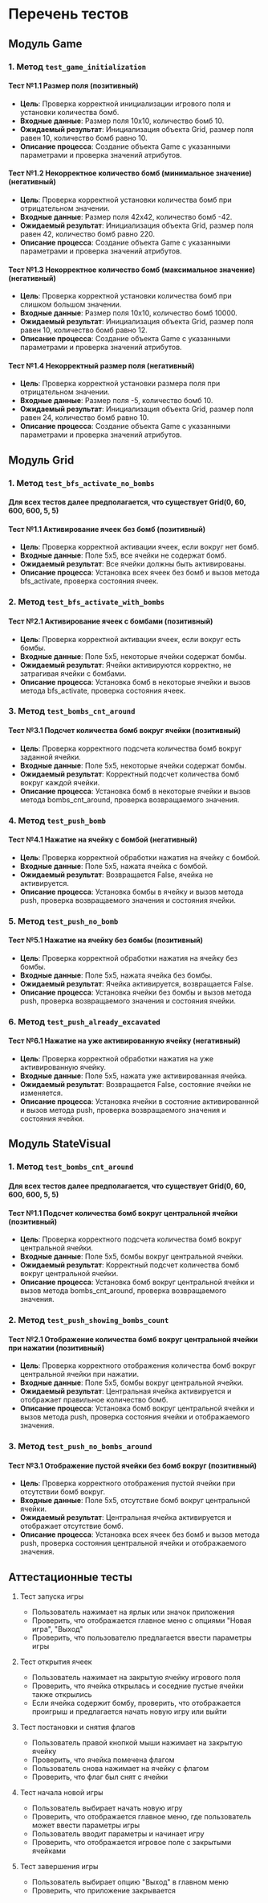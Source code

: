 # Перечень тестов

## Модуль Game

### 1. Метод `test_game_initialization`

#### Тест №1.1 Размер поля (позитивный)
- **Цель**: Проверка корректной инициализации игрового поля и установки количества бомб.
- **Входные данные**: Размер поля 10x10, количество бомб 10.
- **Ожидаемый результат**: Инициализация объекта Grid, размер поля равен 10, количество бомб равно 10.
- **Описание процесса**: Создание объекта Game с указанными параметрами и проверка значений атрибутов.

#### Тест №1.2 Некорректное количество бомб (минимальное значение) (негативный)
- **Цель**: Проверка корректной установки количества бомб при отрицательном значении.
- **Входные данные**: Размер поля 42x42, количество бомб -42.
- **Ожидаемый результат**: Инициализация объекта Grid, размер поля равен 42, количество бомб равно 220.
- **Описание процесса**: Создание объекта Game с указанными параметрами и проверка значений атрибутов.

#### Тест №1.3 Некорректное количество бомб (максимальное значение) (негативный)
- **Цель**: Проверка корректной установки количества бомб при слишком большом значении.
- **Входные данные**: Размер поля 10x10, количество бомб 10000.
- **Ожидаемый результат**: Инициализация объекта Grid, размер поля равен 10, количество бомб равно 12.
- **Описание процесса**: Создание объекта Game с указанными параметрами и проверка значений атрибутов.

#### Тест №1.4 Некорректный размер поля (негативный)
- **Цель**: Проверка корректной установки размера поля при отрицательном значении.
- **Входные данные**: Размер поля -5, количество бомб 10.
- **Ожидаемый результат**: Инициализация объекта Grid, размер поля равен 24, количество бомб равно 10.
- **Описание процесса**: Создание объекта Game с указанными параметрами и проверка значений атрибутов.

## Модуль Grid

### 1. Метод `test_bfs_activate_no_bombs`
#### Для всех тестов далее предполагается, что существует Grid(0, 60, 600, 600, 5, 5)
#### Тест №1.1 Активирование ячеек без бомб (позитивный)
- **Цель**: Проверка корректной активации ячеек, если вокруг нет бомб.
- **Входные данные**: Поле 5x5, все ячейки не содержат бомб.
- **Ожидаемый результат**: Все ячейки должны быть активированы.
- **Описание процесса**: Установка всех ячеек без бомб и вызов метода bfs_activate, проверка состояния ячеек.

### 2. Метод `test_bfs_activate_with_bombs`

#### Тест №2.1 Активирование ячеек с бомбами (позитивный)
- **Цель**: Проверка корректной активации ячеек, если вокруг есть бомбы.
- **Входные данные**: Поле 5x5, некоторые ячейки содержат бомбы.
- **Ожидаемый результат**: Ячейки активируются корректно, не затрагивая ячейки с бомбами.
- **Описание процесса**: Установка бомб в некоторые ячейки и вызов метода bfs_activate, проверка состояния ячеек.

### 3. Метод `test_bombs_cnt_around`

#### Тест №3.1 Подсчет количества бомб вокруг ячейки (позитивный)
- **Цель**: Проверка корректного подсчета количества бомб вокруг заданной ячейки.
- **Входные данные**: Поле 5x5, некоторые ячейки содержат бомбы.
- **Ожидаемый результат**: Корректный подсчет количества бомб вокруг каждой ячейки.
- **Описание процесса**: Установка бомб в некоторые ячейки и вызов метода bombs_cnt_around, проверка возвращаемого значения.

### 4. Метод `test_push_bomb`

#### Тест №4.1 Нажатие на ячейку с бомбой (негативный)
- **Цель**: Проверка корректной обработки нажатия на ячейку с бомбой.
- **Входные данные**: Поле 5x5, нажата ячейка с бомбой.
- **Ожидаемый результат**: Возвращается False, ячейка не активируется.
- **Описание процесса**: Установка бомбы в ячейку и вызов метода push, проверка возвращаемого значения и состояния ячейки.

### 5. Метод `test_push_no_bomb`

#### Тест №5.1 Нажатие на ячейку без бомбы (позитивный)
- **Цель**: Проверка корректной обработки нажатия на ячейку без бомбы.
- **Входные данные**: Поле 5x5, нажата ячейка без бомбы.
- **Ожидаемый результат**: Ячейка активируется, возвращается False.
- **Описание процесса**: Установка ячейки без бомбы и вызов метода push, проверка возвращаемого значения и состояния ячейки.

### 6. Метод `test_push_already_excavated`

#### Тест №6.1 Нажатие на уже активированную ячейку (негативный)
- **Цель**: Проверка корректной обработки нажатия на уже активированную ячейку.
- **Входные данные**: Поле 5x5, нажата уже активированная ячейка.
- **Ожидаемый результат**: Возвращается False, состояние ячейки не изменяется.
- **Описание процесса**: Установка ячейки в состояние активированной и вызов метода push, проверка возвращаемого значения и состояния ячейки.

## Модуль StateVisual

### 1. Метод `test_bombs_cnt_around`
#### Для всех тестов далее предполагается, что существует Grid(0, 60, 600, 600, 5, 5)
#### Тест №1.1 Подсчет количества бомб вокруг центральной ячейки (позитивный)
- **Цель**: Проверка корректного подсчета количества бомб вокруг центральной ячейки.
- **Входные данные**: Поле 5x5, бомбы вокруг центральной ячейки.
- **Ожидаемый результат**: Корректный подсчет количества бомб вокруг центральной ячейки.
- **Описание процесса**: Установка бомб вокруг центральной ячейки и вызов метода bombs_cnt_around, проверка возвращаемого значения.

### 2. Метод `test_push_showing_bombs_count`

#### Тест №2.1 Отображение количества бомб вокруг центральной ячейки при нажатии (позитивный)
- **Цель**: Проверка корректного отображения количества бомб вокруг центральной ячейки при нажатии.
- **Входные данные**: Поле 5x5, бомбы вокруг центральной ячейки.
- **Ожидаемый результат**: Центральная ячейка активируется и отображает правильное количество бомб.
- **Описание процесса**: Установка бомб вокруг центральной ячейки и вызов метода push, проверка состояния ячейки и отображаемого значения.

### 3. Метод `test_push_no_bombs_around`

#### Тест №3.1 Отображение пустой ячейки без бомб вокруг (позитивный)
- **Цель**: Проверка корректного отображения пустой ячейки при отсутствии бомб вокруг.
- **Входные данные**: Поле 5x5, отсутствие бомб вокруг центральной ячейки.
- **Ожидаемый результат**: Центральная ячейка активируется и отображает отсутствие бомб.
- **Описание процесса**: Установка всех ячеек без бомб и вызов метода push, проверка состояния центральной ячейки и отображаемого значения.

## Аттестационные тесты
1. Тест запуска игры
   - Пользователь нажимает на ярлык или значок приложения
   - Проверить, что отображается главное меню с опциями "Новая игра", "Выход"
   - Проверить, что пользователю предлагается ввести параметры игры

2. Тест открытия ячеек
   - Пользователь нажимает на закрытую ячейку игрового поля
   - Проверить, что ячейка открылась и соседние пустые ячейки также открылись
   - Если ячейка содержит бомбу, проверить, что отображается проигрыш и предлагается начать новую игру или выйти

3. Тест постановки и снятия флагов
   - Пользователь правой кнопкой мыши нажимает на закрытую ячейку
   - Проверить, что ячейка помечена флагом
   - Пользователь снова нажимает на ячейку с флагом
   - Проверить, что флаг был снят с ячейки

4. Тест начала новой игры
   - Пользователь выбирает начать новую игру
   - Проверить, что отображается главное меню, где пользователь может ввести параметры игры
   - Пользователь вводит параметры и начинает игру
   - Проверить, что отображается игровое поле с закрытыми ячейками

5. Тест завершения игры
   - Пользователь выбирает опцию "Выход" в главном меню
   - Проверить, что приложение закрывается
